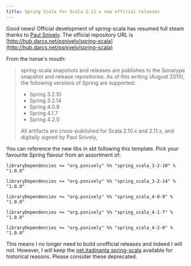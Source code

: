```yaml
---
title: Spring Scala for Scala 2.11.x new official releases
---
```

Good news! Official development of spring-scala has resumed full steam thanks to [Paul Snively](mailto:psnively@mac.com). The official repository URL is [http://hub.darcs.net/psnively/spring-scala](http://hub.darcs.net/psnively/spring-scala)

From the horse's mouth:

> spring-scala snapshots and releases are publishes to the Sonatype snapshot and release repositories. As of this writing (August 2015), the following versions of Spring are supported:
>
> * Spring 3.2.10
> * Spring 3.2.14
> * Spring 4.0.9
> * Spring 4.1.7
> * Spring 4.2.0
>
> All artifacts are cross-published for Scala 2.10.x and 2.11.x, and digitally signed by Paul Snively,

You can reference the new libs in sbt following this template. Pick your favourite Spring flavour from an assortment of:

    libraryDependencies += "org.psnively" %% "spring_scala_3-2-10" % "1.0.0"

    libraryDependencies += "org.psnively" %% "spring_scala_3-2-14" % "1.0.0"

    libraryDependencies += "org.psnively" %% "spring_scala_4-0-9" % "1.0.0"

    libraryDependencies += "org.psnively" %% "spring_scala_4-1-7" % "1.0.0"

    libraryDependencies += "org.psnively" %% "spring_scala_4-2-0" % "1.0.0"

This means I no longer need to build unofficial releases and indeed I will not. However, I will keep the [net.itadinanta spring-scala](https://github.com/itadinanta/spring-scala) available for historical reasons. Please consider these deprecated.
